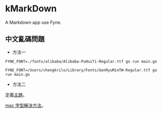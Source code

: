 # kMarkDown

A Markdown app use Fyne.

## 中文亂碼問題

* 方法一

`FYNE_FONT=./fonts/alibaba/Alibaba-PuHuiTi-Regular.ttf go run main.go`

`FYNE_FONT=/Users/chengkrilo/Library/Fonts/GenRyuMinTW-Regular.ttf go run main.go`

* 方法二

定義[主題](https://github.com/fyne-io/fyne/issues/2660)。

[mac 字型解決方法](https://juejin.cn/post/6909029531026194445)。
